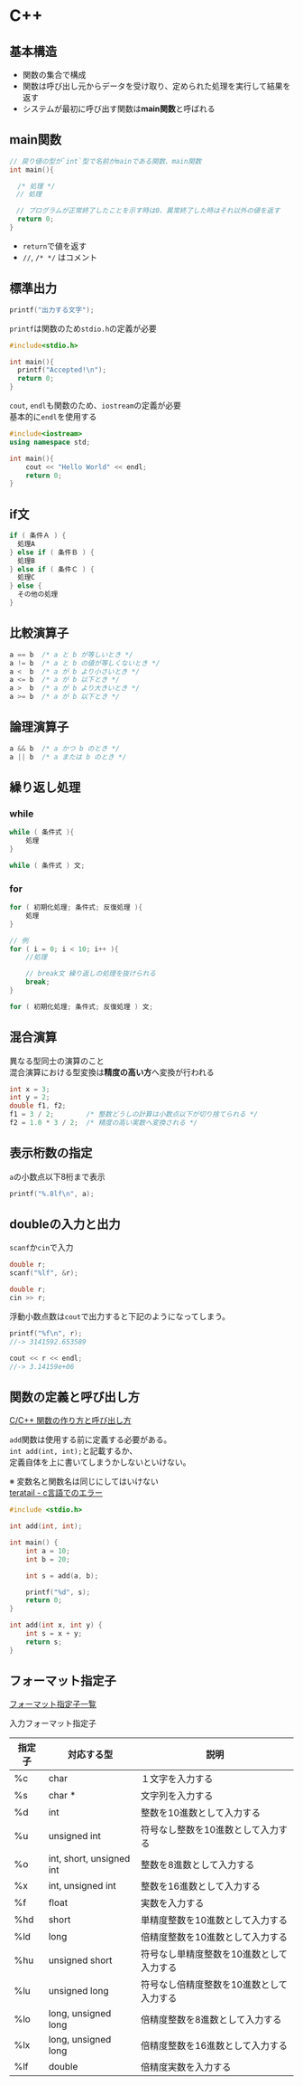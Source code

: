 # C++

## 基本構造

- 関数の集合で構成
- 関数は呼び出し元からデータを受け取り、定められた処理を実行して結果を返す
- システムが最初に呼び出す関数は**main関数**と呼ばれる

## main関数

```c++
// 戻り値の型が`int`型で名前がmainである関数、main関数
int main(){

  /* 処理 */
　// 処理

　// プログラムが正常終了したことを示す時は0、異常終了した時はそれ以外の値を返す
  return 0;
}
```

- `return`で値を返す
- `//`, `/* */` はコメント

## 標準出力

```c++
printf("出力する文字");
```

`printf`は関数のため`stdio.h`の定義が必要

```c++
#include<stdio.h>

int main(){
  printf("Accepted!\n");
  return 0;
}
```

`cout`, `endl`も関数のため、`iostream`の定義が必要  
基本的に`endl`を使用する

```c++
#include<iostream>
using namespace std;

int main(){
    cout << "Hello World" << endl;
    return 0;
}
```

## if文

```c++
if ( 条件Ａ ) {
  処理A
} else if ( 条件Ｂ ) {
  処理B
} else if ( 条件Ｃ ) {
  処理C
} else {
  その他の処理
}
```

## 比較演算子

```c++
a == b  /* a と b が等しいとき */
a != b  /* a と b の値が等しくないとき */
a <  b  /* a が b より小さいとき */
a <= b  /* a が b 以下とき */
a >  b  /* a が b より大きいとき */
a >= b  /* a が b 以下とき */
```

## 論理演算子

```c++
a && b  /* a かつ b のとき */
a || b  /* a または b のとき */
```

## 繰り返し処理

### while

```c++
while ( 条件式 ){
    処理
}
```

```c++
while ( 条件式 ) 文;
```

### for

```c++
for ( 初期化処理; 条件式; 反復処理 ){
    処理
}

// 例
for ( i = 0; i < 10; i++ ){
    //処理

    // break文 繰り返しの処理を抜けられる
    break;
}
```

```c++
for ( 初期化処理; 条件式; 反復処理 ) 文;
```

## 混合演算

異なる型同士の演算のこと  
混合演算における型変換は**精度の高い方**へ変換が行われる

```c++
int x = 3;
int y = 2;
double f1, f2;
f1 = 3 / 2;        /* 整数どうしの計算は小数点以下が切り捨てられる */
f2 = 1.0 * 3 / 2;  /* 精度の高い実数へ変換される */
```

## 表示桁数の指定

`a`の小数点以下8桁まで表示

```c++
printf("%.8lf\n", a);
```

## doubleの入力と出力

`scanf`か`cin`で入力

```c++
double r;
scanf("%lf", &r);
```

```c++
double r;
cin >> r;
```

浮動小数点数は`cout`で出力すると下記のようになってしまう。

```c++
printf("%f\n", r);
//-> 3141592.653589

cout << r << endl;
//-> 3.14159e+06
```

## 関数の定義と呼び出し方

[C/C++ 関数の作り方と呼び出し方](https://bi.biopapyrus.jp/cpp/syntax/func.html)

`add`関数は使用する前に定義する必要がある。  
`int add(int, int);`と記載するか、  
定義自体を上に書いてしまうかしないといけない。

※ 変数名と関数名は同じにしてはいけない  
[teratail - c言語でのエラー](https://teratail.com/questions/61413)

```c++
#include <stdio.h>

int add(int, int);

int main() {
    int a = 10;
    int b = 20;

    int s = add(a, b);

    printf("%d", s);
    return 0;
}

int add(int x, int y) {
    int s = x + y;
    return s;
}
```

## フォーマット指定子

[フォーマット指定子一覧](https://www.k-cube.co.jp/wakaba/server/format.html)

入力フォーマット指定子

|指定子|	対応する型|	説明|
|-|-|-|
|%c|	char|	１文字を入力する|
|%s|	char *|	文字列を入力する|
|%d|	int|	整数を10進数として入力する|
|%u|	unsigned int|	符号なし整数を10進数として入力する|
|%o|	int, short, unsigned int|	整数を8進数として入力する|
|%x|	int, unsigned int|	整数を16進数として入力する|
|%f|	float|	実数を入力する|
|%hd|	short|	単精度整数を10進数として入力する|
|%ld|	long|	倍精度整数を10進数として入力する|
|%hu|	unsigned short|	符号なし単精度整数を10進数として入力する|
|%lu|	unsigned long|	符号なし倍精度整数を10進数として入力する|
|%lo|	long, unsigned long|	倍精度整数を8進数として入力する|
|%lx| long, unsigned long|	倍精度整数を16進数として入力する|
|%lf| double|	倍精度実数を入力する|

<!-- TODO: 追記　出力フォーマット -->
